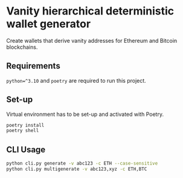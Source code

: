 # Vanity hierarchical deterministic wallet generator

Create wallets that derive vanity addresses for Ethereum and Bitcoin blockchains.

## Requirements

`python=^3.10` and `poetry` are required to run this project.

## Set-up

Virtual environment has to be set-up and activated with Poetry.

```bash
poetry install
poetry shell
```

## CLI Usage

```bash
python cli.py generate -v abc123 -c ETH --case-sensitive
python cli.py multigenerate -v abc123,xyz -c ETH,BTC
```
